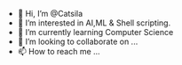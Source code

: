 - 👋 Hi, I’m @Catsila
- 👀 I’m interested in AI,ML & Shell scripting.
- 🌱 I’m currently learning Computer Science
- 💞️ I’m looking to collaborate on ...
- 📫 How to reach me ...

<!---
Catsila/Catsila is a ✨ special ✨ repository because its `README.md` (this file) appears on your GitHub profile.
You can click the Preview link to take a look at your changes.
--->
